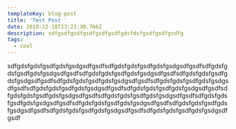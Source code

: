```yaml
---
templateKey: blog-post
title: 'Test Post '
date: 2018-12-18T23:23:30.766Z
description: sdfgsdfgsdfgsdfgsdfgsdfgdsfdsfgsdfgsdfgsdfg
tags:
  - cool
---
```

sdfgdsfgdsfgsdfgdsfgsdgsdfgsdfsdfgdsfgdsfgsdfgdsfgsdgsdfgsdfsdfgdsfgdsfgsdfgdsfgsdgsdfgsdfsdfgdsfgdsfgsdfgdsfgsdgsdfgsdfsdfgdsfgdsfgsdfgdsfgsdgsdfgsdfsdfgdsfgdsfgsdfgdsfgsdgsdfgsdfsdfgdsfgdsfgsdfgdsfgsdgsdfgsdfsdfgdsfgdsfgsdfgdsfgsdgsdfgsdfsdfgdsfgdsfgsdfgdsfgsdgsdfgsdfsdfgdsfgdsfgsdfgdsfgsdgsdfgsdfsdfgdsfgdsfgsdfgdsfgsdgsdfgsdfsdfgdsfgdsfgsdfgdsfgsdgsdfgsdfsdfgdsfgdsfgsdfgdsfgsdgsdfgsdfsdfgdsfgdsfgsdfgdsfgsdgsdfgsdfsdfgdsfgdsfgsdfgdsfgsdgsdfgsdfsdfgdsfgdsfgsdfgdsfgsdgsdfgsdf
